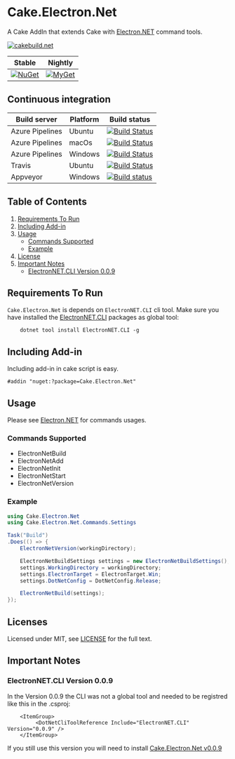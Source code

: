 # Cake.Electron.Net

A Cake AddIn that extends Cake with [Electron.NET](https://github.com/ElectronNET/Electron.NET) command tools.

[![cakebuild.net](https://img.shields.io/badge/WWW-cakebuild.net-blue.svg)](http://cakebuild.net/)

| Stable                                                                                                              | Nightly                                                                                                                                                                        |
|---------------------------------------------------------------------------------------------------------------------|--------------------------------------------------------------------------------------------------------------------------------------------------------------------------------|
| [![NuGet](https://img.shields.io/nuget/v/Cake.Electron.Net.svg)](https://www.nuget.org/packages/Cake.Electron.Net) | [![MyGet](https://img.shields.io/myget/cake-electron-net/v/Cake.Electron.Net.svg?label=myget)](https://www.myget.org/feed/cake-electron-net/package/nuget/Cake.Electron.Net) |

## Continuous integration

| Build server    	| Platform 	| Build status                                                                                                                                                                                                                                                                         	|
|-----------------	|----------	|--------------------------------------------------------------------------------------------------------------------------------------------------------------------------------------------------------------------------------------------------------------------------------------	|
| Azure Pipelines 	| Ubuntu   	| [![Build Status](https://denizirgindev.visualstudio.com/Cake.Electron.Net/_apis/build/status/Ubuntu?branchName=master)](https://denizirgindev.visualstudio.com/Cake.Electron.Net/_build/latest?definitionId=18&branchName=master)	|
| Azure Pipelines 	| macOs   	| [![Build Status](https://denizirgindev.visualstudio.com/Cake.Electron.Net/_apis/build/status/MacOs?branchName=master)](https://denizirgindev.visualstudio.com/Cake.Electron.Net/_build/latest?definitionId=19&branchName=master) 	|
| Azure Pipelines 	| Windows   	| [![Build Status](https://denizirgindev.visualstudio.com/Cake.Electron.Net/_apis/build/status/Windows?branchName=master)](https://denizirgindev.visualstudio.com/Cake.Electron.Net/_build/latest?definitionId=17&branchName=master)	|
| Travis 	| Ubuntu   	| [![Build Status](https://travis-ci.com/Blind-Striker/Cake.Electron.Net.svg?branch=master)](https://travis-ci.com/Blind-Striker/Cake.Electron.Net)	|
| Appveyor 	| Windows   	| [![Build status](https://ci.appveyor.com/api/projects/status/p3aa0e87s5r2ihom/branch/master?svg=true)](https://ci.appveyor.com/project/Blind-Striker/cake-electron-net/branch/master)	|

## Table of Contents

1. [Requirements To Run](#requirements-to-run)
2. [Including Add-in](#including-add-in)
3. [Usage](#usage)
    - [Commands Supported](#commands-supported)
    - [Example](#example)
4. [License](#license)
5. [Important Notes](#important-notes)
    - [ElectronNET.CLI Version 0.0.9](#electronnetcli-version-009)

## Requirements To Run

`Cake.Electron.Net` is depends on `ElectronNET.CLI` cli tool. Make sure you have installed the [ElectronNET.CLI](https://www.nuget.org/packages/ElectronNET.CLI/) packages as global tool:

```
    dotnet tool install ElectronNET.CLI -g
```

## Including Add-in

Including add-in in cake script is easy.

```
#addin "nuget:?package=Cake.Electron.Net"
```

## Usage

Please see [Electron.NET](https://github.com/ElectronNET/Electron.NET) for commands usages.

### Commands Supported

* ElectronNetBuild
* ElectronNetAdd
* ElectronNetInit
* ElectronNetStart
* ElectronNetVersion

### Example

```csharp
using Cake.Electron.Net
using Cake.Electron.Net.Commands.Settings

Task("Build")
.Does(() => {
    ElectronNetVersion(workingDirectory);

    ElectronNetBuildSettings settings = new ElectronNetBuildSettings();
    settings.WorkingDirectory = workingDirectory;
    settings.ElectronTarget = ElectronTarget.Win;
    settings.DotNetConfig = DotNetConfig.Release;

    ElectronNetBuild(settings);
});
```

## Licenses
Licensed under MIT, see [LICENSE](LICENSE) for the full text.

## Important Notes

### ElectronNET.CLI Version 0.0.9

In the Version 0.0.9 the CLI was not a global tool and needed to be registred like this in the .csproj:

```
    <ItemGroup>
         <DotNetCliToolReference Include="ElectronNET.CLI" Version="0.0.9" />
    </ItemGroup>
```

If you still use this version you will need to install [Cake.Electron.Net v0.0.9](https://www.nuget.org/packages/Cake.Electron.Net/0.0.9)
